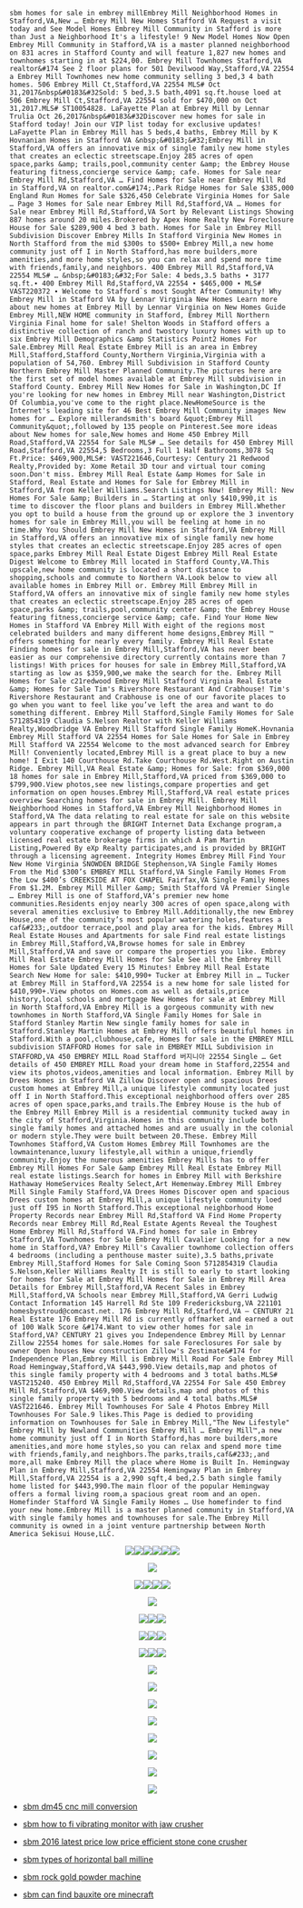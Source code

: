 
```
sbm homes for sale in embrey millEmbrey Mill Neighborhood Homes in Stafford,VA,New … Embrey Mill New Homes Stafford VA Request a visit today and See Model Homes Embrey Mill Community in Stafford is more than Just a Neighborhood It's a lifestyle! 9 New Model Homes Now Open Embrey Mill Community in Stafford,VA is a master planned neighborhood on 831 acres in Stafford County and will feature 1,827 new homes and townhomes starting in at $224,00. Embrey Mill Townhomes Stafford,VA realtor&#174 See 2 floor plans for 501 Devilwood Way,Stafford,VA 22554 a Embrey Mill Townhomes new home community selling 3 bed,3 4 bath homes. 506 Embrey Mill Ct,Stafford,VA 22554 MLS# Oct 31,2017&nbsp&#0183&#32Sold: 5 bed,3.5 bath,4091 sq.ft.house loed at 506 Embrey Mill Ct,Stafford,VA 22554 sold for $470,000 on Oct 31,2017.MLS# ST10054828. LaFayette Plan at Embrey Mill by Lennar Trulia Oct 26,2017&nbsp&#0183&#32Discover new homes for sale in Stafford today! Join our VIP list today for exclusive updates! LaFayette Plan in Embrey Mill has 5 beds,4 baths, Embrey Mill by K Hovnanian Homes in Stafford VA &nbsp;&#0183;&#32;Embrey Mill in Stafford,VA offers an innovative mix of single family new home styles that creates an eclectic streetscape.Enjoy 285 acres of open space,parks &amp; trails,pool,community center &amp; the Embrey House featuring fitness,concierge service &amp; cafe. Homes for Sale near Embrey Mill Rd,Stafford,VA … Find Homes for Sale near Embrey Mill Rd in Stafford,VA on realtor.com&#174;.Park Ridge Homes for Sale $385,000 England Run Homes for Sale $326,450 Celebrate Virginia Homes for Sale … Page 3 Homes for Sale near Embrey Mill Rd,Stafford,VA … Homes for Sale near Embrey Mill Rd,Stafford,VA Sort by Relevant Listings Showing 887 homes around 20 miles.Brokered by Apex Home Realty New Foreclosure House for Sale $289,900 4 bed 3 bath. Homes for Sale in Embrey Mill Subdivision Discover Embrey Mills In Stafford Virginia New Homes in North Stafford from the mid $300s to $500+ Embrey Mill,a new home community just off I in North Stafford,has more builders,more amenities,and more home styles,so you can relax and spend more time with friends,family,and neighbors. 400 Embrey Mill Rd,Stafford,VA 22554 MLS# … &nbsp;&#0183;&#32;For Sale: 4 beds,3.5 baths ∙ 3177 sq.ft.∙ 400 Embrey Mill Rd,Stafford,VA 22554 ∙ $465,000 ∙ MLS# VAST220372 ∙ Welcome to Stafford`s most Sought After Community! Why Embrey Mill in Stafford VA by Lennar Virginia New Homes Learn more about new homes at Embrey Mill by Lennar Virginia on New Homes Guide Embrey Mill,NEW HOME community in Stafford, Embrey Mill Northern Virginia Final home for sale! Shelton Woods in Stafford offers a distinctive collection of ranch and twostory luxury homes with up to six Embrey Mill Demographics &amp Statistics Point2 Homes For Sale.Embrey Mill Real Estate Embrey Mill is an area in Embrey Mill,Stafford,Stafford County,Northern Virginia,Virginia with a population of 54,760. Embrey Mill Subdivision in Stafford County Northern Embrey Mill Master Planned Community.The pictures here are the first set of model homes available at Embrey Mill subdivision in Stafford County. Embrey Mill New Homes for Sale in Washington,DC If you're looking for new homes in Embrey Mill near Washington,District Of Columbia,you've come to the right place.NewHomeSource is the Internet's leading site for 46 Best Embrey Mill Community images New homes for … Explore millerandsmith's board &quot;Embrey Mill Community&quot;,followed by 135 people on Pinterest.See more ideas about New homes for sale,New homes and Home 450 Embrey Mill Road,Stafford,VA 22554 for Sale MLS# … See details for 450 Embrey Mill Road,Stafford,VA 22554,5 Bedrooms,3 Full 1 Half Bathrooms,3078 Sq Ft.Price: $469,900,MLS#: VAST221646,Courtesy: Century 21 Redwood Realty,Provided by: Xome Retail 3D tour and virtual tour coming soon.Don't miss. Embrey Mill Real Estate &amp Homes for Sale in Stafford, Real Estate and Homes for Sale for Embrey Mill in Stafford,VA from Keller Williams.Search Listings Now! Embrey Mill: New Homes For Sale &amp; Builders in … Starting at only $410,990,it is time to discover the floor plans and builders in Embrey Mill.Whether you opt to build a house from the ground up or explore the 3 inventory homes for sale in Embrey Mill,you will be feeling at home in no time.Why You Should Embrey Mill New Homes in Stafford,VA Embrey Mill in Stafford,VA offers an innovative mix of single family new home styles that creates an eclectic streetscape.Enjoy 285 acres of open space,parks Embrey Mill Real Estate Digest Embrey Mill Real Estate Digest Welcome to Embrey Mill located in Stafford County,VA.This upscale,new home community is located a short distance to shopping,schools and commute to Northern VA.Look below to view all available homes in Embrey Mill or. Embrey Mill Embrey Mill in Stafford,VA offers an innovative mix of single family new home styles that creates an eclectic streetscape.Enjoy 285 acres of open space,parks &amp; trails,pool,community center &amp; the Embrey House featuring fitness,concierge service &amp; cafe. Find Your Home New Homes in Stafford VA Embrey Mill With eight of the regions most celebrated builders and many different home designs,Embrey Mill ™ offers something for nearly every family. Embrey Mill Real Estate Finding homes for sale in Embrey Mill,Stafford,VA has never been easier as our comprehensive directory currently contains more than 7 listings! With prices for houses for sale in Embrey Mill,Stafford,VA starting as low as $359,900,we make the search for the. Embrey Mill Homes for Sale c21redwood Embrey Mill Stafford Virginia Real Estate &amp; Homes for Sale Tim's Rivershore Restaurant And Crabhouse! Tim's Rivershore Restaurant and Crabhouse is one of our favorite places to go when you want to feel like you’ve left the area and want to do something different. Embrey Mill Stafford,Single Family Homes for Sale 5712854319 Claudia S.Nelson Realtor with Keller Williams Realty,Woodbridge VA Embrey Mill Stafford Single Family HomeK.Hovnania Embrey Mill Stafford VA 22554 Homes for Sale Homes for Sale in Embrey Mill Stafford VA 22554 Welcome to the most advanced search for Embrey Mill! Conveniently located,Embrey Mill is a great place to buy a new home! I Exit 140 Courthouse Rd.Take Courthouse Rd.West.Right on Austin Ridge. Embrey Mill,VA Real Estate &amp; Homes for Sale: from $369,000 18 homes for sale in Embrey Mill,Stafford,VA priced from $369,000 to $799,900.View photos,see new listings,compare properties and get information on open houses.Embrey Mill,Stafford,VA real estate prices overview Searching homes for sale in Embrey Mill. Embrey Mill Neighborhood Homes in Stafford,VA Embrey Mill Neighborhood Homes in Stafford,VA The data relating to real estate for sale on this website appears in part through the BRIGHT Internet Data Exchange program,a voluntary cooperative exchange of property listing data between licensed real estate brokerage firms in which A Pam Martin Listing,Powered By eXp Realty participates,and is provided by BRIGHT through a licensing agreement. Integrity Homes Embrey Mill Find Your New Home Virginia SNOWDEN BRIDGE Stephenson,VA Single Family Homes From the Mid $300’s EMBREY MILL Stafford,VA Single Family Homes From the Low $400’s CREEKSIDE AT FOX CHAPEL Fairfax,VA Single Family Homes From $1.2M. Embrey Mill Miller &amp; Smith Stafford VA Premier Single … Embrey Mill is one of Stafford,VA’s premier new home communities.Residents enjoy nearly 300 acres of open space,along with several amenities exclusive to Embrey Mill.Additionally,the new Embrey House,one of the community’s most popular watering holes,features a caf&#233;,outdoor terrace,pool and play area for the kids. Embrey Mill Real Estate Houses and Apartments for sale Find real estate listings in Embrey Mill,Stafford,VA,Browse homes for sale in Embrey Mill,Stafford,VA and save or compare the properties you like. Embrey Mill Real Estate Embrey Mill Homes for Sale See all the Embrey Mill Homes for Sale Updated Every 15 Minutes! Embrey Mill Real Estate Search New Home for sale: $410,990+ Tucker at Embrey Mill in … Tucker at Embrey Mill in Stafford,VA 22554 is a new home for sale listed for $410,990+.View photos on Homes.com as well as details,price history,local schools and mortgage New Homes for sale at Embrey Mill in North Stafford,VA Embrey Mill is a gorgeous community with new townhomes in North Stafford,VA Single Family Homes for Sale in Stafford Stanley Martin New single family homes for sale in Stafford.Stanley Martin Homes at Embrey Mill offers beautiful homes in Stafford.With a pool,clubhouse,cafe, Homes for sale in the EMBREY MILL subdivision STAFFORD Homes for sale in EMBREY MILL Subdivision in STAFFORD,VA 450 EMBREY MILL Road Stafford 버지니아 22554 Single … Get details of 450 EMBREY MILL Road your dream home in Stafford,22554 and view its photos,videos,amenities and local information. Embrey Mill by Drees Homes in Stafford VA Zillow Discover open and spacious Drees custom homes at Embrey Mill,a unique lifestyle community located just off I in North Stafford.This exceptional neighborhood offers over 285 acres of open space,parks,and trails.The Embrey House is the hub of the Embrey Mill Embrey Mill is a residential community tucked away in the city of Stafford,Virginia.Homes in this community include both single family homes and attached homes and are usually in the colonial or modern style.They were built between 20.These. Embrey Mill Townhomes Stafford,VA Custom Homes Embrey Mill Townhomes are the lowmaintenance,luxury lifestyle,all within a unique,friendly community.Enjoy the numerous amenities Embrey Mills has to offer Embrey Mill Homes For Sale &amp Embrey Mill Real Estate Embrey Mill real estate listings.Search for homes in Embrey Mill with Berkshire Hathaway HomeServices Realty Select,Art Hemenway.Embrey Mill Embrey Mill Single Family Stafford,VA Drees Homes Discover open and spacious Drees custom homes at Embrey Mill,a unique lifestyle community loed just off I95 in North Stafford.This exceptional neighborhood Home Property Records near Embrey Mill Rd,Stafford VA Find Home Property Records near Embrey Mill Rd,Real Estate Agents Reveal the Toughest Home Embrey Mill Rd,Stafford VA.Find homes for sale in Embrey Stafford,VA Townhomes for Sale Embrey Mill Cavalier Looking for a new home in Stafford,VA? Embrey Mill's Cavalier townhome collection offers 4 bedrooms (including a penthouse master suite),3.5 baths,private Embrey Mill,Stafford Homes for Sale Coming Soon 5712854319 Claudia S.Nelson,Keller Williams Realty It is still to early to start looking for homes for Sale at Embrey Mill Homes for Sale in Embrey Mill Area Details for Embrey Mill,Stafford,VA Recent Sales in Embrey Mill,Stafford,VA Schools near Embrey Mill,Stafford,VA Gerri Ludwig Contact Information 145 Harrell Rd Ste 109 Fredericksburg,VA 221101 homesbystroud@comcast.net. 176 Embrey Mill Rd,Stafford,VA — CENTURY 21 Real Estate 176 Embrey Mill Rd is currently offmarket and earned a out of 100 Walk Score &#174.Want to view other homes for sale in Stafford,VA? CENTURY 21 gives you Independence Embrey Mill by Lennar Zillow 22554 homes for sale.Homes for sale Foreclosures For sale by owner Open houses New construction Zillow's Zestimate&#174 for Independence Plan,Embrey Mill is Embrey Mill Road For Sale Embrey Mill Road Hemingway,Stafford,VA $443,990.View details,map and photos of this single family property with 4 bedrooms and 3 total baths.MLS# VAST215240. 450 Embrey Mill Rd,Stafford,VA 22554 For Sale 450 Embrey Mill Rd,Stafford,VA $469,900.View details,map and photos of this single family property with 5 bedrooms and 4 total baths.MLS# VAST221646. Embrey Mill Townhouses For Sale 4 Photos Embrey Mill Townhouses For Sale.9 likes.This Page is dedied to providing information on Townhouses for Sale in Embrey Mill,"The New Lifestyle" Embrey Mill by Newland Communities Embrey Mill … Embrey Mill™,a new home community just off I in North Stafford,has more builders,more amenities,and more home styles,so you can relax and spend more time with friends,family,and neighbors.The parks,trails,caf&#233;,and more,all make Embrey Mill the place where Home is Built In. Hemingway Plan in Embrey Mill,Stafford,VA 22554 Hemingway Plan in Embrey Mill,Stafford,VA 22554 is a 2,990 sqft,4 bed,2.5 bath single family home listed for $443,990.The main floor of the popular Hemingway offers a formal living room,a spacious great room and an open. Homefinder Stafford VA Single Family Homes … Use homefinder to find your new home.Embrey Mill is a master planned community in Stafford,VA with single family homes and townhouses for sale.The Embrey Mill community is owned in a joint venture partnership between North America Sekisui House,LLC. 
```

<div align="center">
  
<a rel="nofollow" href="https://m.shibang-china.com?f=github&k=sbm+homes+for+sale+in+embrey+mill"><img src="https://static.shibang-china.com/en/l.png"></a><img src="https://static.shibang-china.com/en/hw.png"><a rel="nofollow" href="https://m.shibang-china.com/product/?f=github&k=sbm+homes+for+sale+in+embrey+mill"><img src="https://static.shibang-china.com/en/p.png"></a><a rel="nofollow" href="https://m.shibang-china.com/cases/?f=github&k=sbm+homes+for+sale+in+embrey+mill"><img src="https://static.shibang-china.com/en/c.png"></a><a rel="nofollow" href="https://m.shibang-china.com/news/?f=github&k=sbm+homes+for+sale+in+embrey+mill"><img src="https://static.shibang-china.com/en/n.png"></a><a rel="nofollow" href="https://m.shibang-china.com?f=github&k=sbm+homes+for+sale+in+embrey+mill"><img src="https://static.shibang-china.com/en/m.png"></a>

<a rel="nofollow" href="https://m.shibang-china.com/product/?f=github&k=sbm+homes+for+sale+in+embrey+mill"><img src="https://static.shibang-china.com/en/b.jpg"></a>
  
<a rel="nofollow" href="https://m.shibang-china.com/solution-aggregate.html?f=github&k=sbm+homes+for+sale+in+embrey+mill"><img src="https://static.shibang-china.com/en/a.jpg"></a><a rel="nofollow" href="https://m.shibang-china.com/solution-mine.html?f=github&k=sbm+homes+for+sale+in+embrey+mill"><img src="https://static.shibang-china.com/en/m.jpg"></a><a rel="nofollow" href="https://m.shibang-china.com/solution-mill.html?f=github&k=sbm+homes+for+sale+in+embrey+mill"><img src="https://static.shibang-china.com/en/g.jpg"></a><a rel="nofollow" href="https://m.shibang-china.com/solution-epc.html?f=github&k=sbm+homes+for+sale+in+embrey+mill"><img src="https://static.shibang-china.com/en/e.jpg"></a>

<a rel="nofollow" href="https://m.shibang-china.com/product/?f=github&k=sbm+homes+for+sale+in+embrey+mill"><img src="https://static.shibang-china.com/en/a-p.png"></a>

<a rel="nofollow" href="https://m.shibang-china.com/product/crusher/c6x.html?f=github&k=sbm+homes+for+sale+in+embrey+mill"><img src="https://static.shibang-china.com/en/j.jpg"></a><a rel="nofollow" href="https://m.shibang-china.com/product/crusher/ci5x.html?f=github&k=sbm+homes+for+sale+in+embrey+mill"><img src="https://static.shibang-china.com/en/i.jpg"></a><a rel="nofollow" href="https://m.shibang-china.com/product/crusher/hst.html?f=github&k=sbm+homes+for+sale+in+embrey+mill"><img src="https://static.shibang-china.com/en/c.jpg"></a>

<a rel="nofollow" href="https://m.shibang-china.com/product/mill/mtw.html?f=github&k=sbm+homes+for+sale+in+embrey+mill"><img src="https://static.shibang-china.com/en/mtw.jpg"></a><a rel="nofollow" href="https://m.shibang-china.com/product/mill/scm.html?f=github&k=sbm+homes+for+sale+in+embrey+mill"><img src="https://static.shibang-china.com/en/scm.jpg"></a><a rel="nofollow" href="https://m.shibang-china.com/product/mill/lm.html?f=github&k=sbm+homes+for+sale+in+embrey+mill"><img src="https://static.shibang-china.com/en/lm.jpg"></a>

<a rel="nofollow" href="https://m.shibang-china.com/product/sand/vsi6x.html?f=github&k=sbm+homes+for+sale+in+embrey+mill"><img src="https://static.shibang-china.com/en/6x.jpg"></a><a rel="nofollow" href="https://m.shibang-china.com/product/sand/vu.html?f=github&k=sbm+homes+for+sale+in+embrey+mill"><img src="https://static.shibang-china.com/en/vu.jpg"></a><a rel="nofollow" href="https://m.shibang-china.com/product/mobile/klun.html?f=github&k=sbm+homes+for+sale+in+embrey+mill"><img src="https://static.shibang-china.com/en/k.jpg"></a>

<a rel="nofollow" href="https://m.shibang-china.com/cases/?f=github&k=sbm+homes+for+sale+in+embrey+mill"><img src="https://static.shibang-china.com/en/case.png"></a>

<a rel="nofollow" href="https://m.shibang-china.com/cases/aggregate/202.html?f=github&k=sbm+homes+for+sale+in+embrey+mill"><img src="https://static.shibang-china.com/en/c-1.jpg"></a>

<a rel="nofollow" href="https://m.shibang-china.com/cases/aggregate/203.html?f=github&k=sbm+homes+for+sale+in+embrey+mill"><img src="https://static.shibang-china.com/en/c-2.jpg"></a>

<a rel="nofollow" href="https://m.shibang-china.com/cases/mill/123.html?f=github&k=sbm+homes+for+sale+in+embrey+mill"><img src="https://static.shibang-china.com/en/c-3.jpg"></a>

<a rel="nofollow" href="https://m.shibang-china.com/contact_us.html?f=github&k=sbm+homes+for+sale+in+embrey+mill"><img src="https://static.shibang-china.com/en/contact.png"></a>

<a rel="nofollow" href="https://swt.shibang-china.com/?f=github&k=sbm+homes+for+sale+in+embrey+mill"><img src="https://static.shibang-china.com/en/chat.png"></a>

<a rel="nofollow" href="https://whatsapp.shibangsoft.com/WhatsApp.php?f=github&k=sbm+homes+for+sale+in+embrey+mill"><img src="https://static.shibang-china.com/en/whatsapp.png"></a>

<a rel="nofollow" href="https://m.shibang-china.com/?f=github&k=sbm+homes+for+sale+in+embrey+mill"><img src="https://static.shibang-china.com/en/website.png"></a>

</div>


* [sbm dm45 cnc mill conversion](sbm%20dm45%20cnc%20mill%20conversion.md)

* [sbm how to fi vibrating monitor with jaw crusher](sbm%20how%20to%20fi%20vibrating%20monitor%20with%20jaw%20crusher.md)

* [sbm 2016 latest price low price efficient stone cone crusher](sbm%202016%20latest%20price%20low%20price%20efficient%20stone%20cone%20crusher.md)

* [sbm types of horizontal ball milline](sbm%20types%20of%20horizontal%20ball%20milline.md)

* [sbm rock gold powder machine](sbm%20rock%20gold%20powder%20machine.md)

* [sbm can find bauxite ore minecraft](sbm%20can%20find%20bauxite%20ore%20minecraft.md)